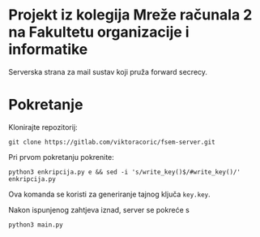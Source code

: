 # Projekt iz kolegija Mreže računala 2 na Fakultetu organizacije i informatike

Serverska strana za mail sustav koji pruža forward secrecy.

# Pokretanje

Klonirajte repozitorij:

    git clone https://gitlab.com/viktoracoric/fsem-server.git

Pri prvom pokretanju pokrenite:

    python3 enkripcija.py e && sed -i 's/write_key()$/#write_key()/' enkripcija.py

Ova komanda se koristi za generiranje tajnog ključa ```key.key```.

Nakon ispunjenog zahtjeva iznad, server se pokreće s

    python3 main.py
